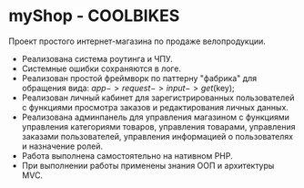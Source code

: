 # myShop - COOLBIKES
 
Проект простого интернет-магазина по продаже велопродукции. 
* Реализована система роутинга и ЧПУ. 
* Системные ошибки сохраняются в логе. 
* Реализован простой фреймворк по паттерну "фабрика" для обращения вида: $app->request->input->get($key);
* Реализован личный кабинет для зарегистрированных пользователей с функциями просмотра заказов и редактирования личных данных.
* Реализована админпанель для управления магазином с функциями управления категориями товаров, управления товарами, управления заказами пользователей, управления информацией о пользователях и назначение ролей. 
* Работа выполнена самостоятельно на нативном PHP. 
* При выполнении работы применены знания ООП и архитектуры MVC.
